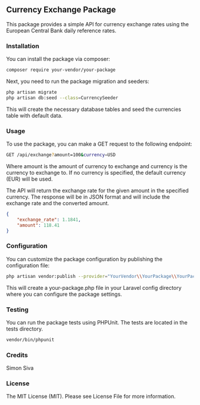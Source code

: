 ## Currency Exchange Package

This package provides a simple API for currency exchange rates using the European Central Bank daily reference rates.

### Installation

You can install the package via composer:

```bash
composer require your-vendor/your-package
```
Next, you need to run the package migration and seeders:

```bash
php artisan migrate
php artisan db:seed --class=CurrencySeeder
```

This will create the necessary database tables and seed the currencies table with default data.

### Usage

To use the package, you can make a GET request to the following endpoint:

```bash
GET /api/exchange?amount=100&currency=USD
```

Where amount is the amount of currency to exchange and currency is the currency to exchange to. If no currency is specified, the default currency (EUR) will be used.

The API will return the exchange rate for the given amount in the specified currency. The response will be in JSON format and will include the exchange rate and the converted amount.

```json
{
    "exchange_rate": 1.1841,
    "amount": 118.41
}
```

### Configuration

You can customize the package configuration by publishing the configuration file:

```bash
php artisan vendor:publish --provider="YourVendor\\YourPackage\\YourPackageServiceProvider" --tag="config"
````
This will create a your-package.php file in your Laravel config directory where you can configure the package settings.

### Testing

You can run the package tests using PHPUnit. The tests are located in the tests directory.

```bash
vendor/bin/phpunit
```
### Credits

Simon Siva

### License

The MIT License (MIT). Please see License File for more information.
